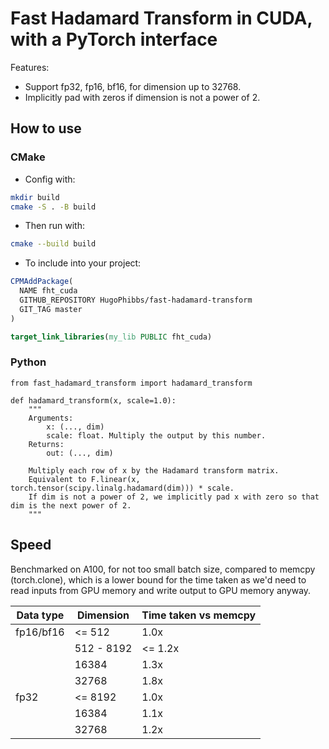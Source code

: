 # Fast Hadamard Transform in CUDA, with a PyTorch interface

Features:
- Support fp32, fp16, bf16, for dimension up to 32768.
- Implicitly pad with zeros if dimension is not a power of 2.

## How to use

### CMake

- Config with:

```bash
mkdir build
cmake -S . -B build
```

- Then run with:

```bash
cmake --build build
```

- To include into your project:

```cmake
CPMAddPackage(
  NAME fht_cuda
  GITHUB_REPOSITORY HugoPhibbs/fast-hadamard-transform
  GIT_TAG master
)

target_link_libraries(my_lib PUBLIC fht_cuda)
```

### Python

```
from fast_hadamard_transform import hadamard_transform
```

```
def hadamard_transform(x, scale=1.0):
    """
    Arguments:
        x: (..., dim)
        scale: float. Multiply the output by this number.
    Returns:
        out: (..., dim)

    Multiply each row of x by the Hadamard transform matrix.
    Equivalent to F.linear(x, torch.tensor(scipy.linalg.hadamard(dim))) * scale.
    If dim is not a power of 2, we implicitly pad x with zero so that dim is the next power of 2.
    """
```

## Speed

Benchmarked on A100, for not too small batch size, compared to memcpy
(torch.clone), which is a lower bound for the time taken as we'd need to read
inputs from GPU memory and write output to GPU memory anyway.

| Data type |  Dimension | Time taken vs memcpy |
| --------- | ---------- | -------------------- |
| fp16/bf16 |     <= 512 |                 1.0x |
|           | 512 - 8192 |              <= 1.2x |
|           |      16384 |                 1.3x |
|           |      32768 |                 1.8x |
| fp32      |    <= 8192 |                 1.0x |
|           |      16384 |                 1.1x |
|           |      32768 |                 1.2x |
